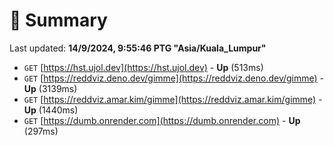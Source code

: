 # 📖 Summary
Last updated: **14/9/2024, 9:55:46 PTG "Asia/Kuala_Lumpur"**

- `GET` [https://hst.ujol.dev](https://hst.ujol.dev) - **Up** (513ms)
- `GET` [https://reddviz.deno.dev/gimme](https://reddviz.deno.dev/gimme) - **Up** (3139ms)
- `GET` [https://reddviz.amar.kim/gimme](https://reddviz.amar.kim/gimme) - **Up** (1440ms)
- `GET` [https://dumb.onrender.com](https://dumb.onrender.com) - **Up** (297ms)
